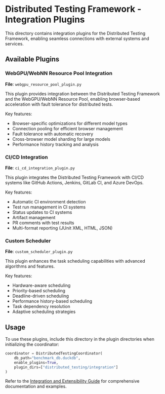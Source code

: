 # Distributed Testing Framework - Integration Plugins

This directory contains integration plugins for the Distributed Testing Framework, enabling seamless connections with external systems and services.

## Available Plugins

### WebGPU/WebNN Resource Pool Integration

**File**: `webgpu_resource_pool_plugin.py`

This plugin provides integration between the Distributed Testing Framework and the WebGPU/WebNN Resource Pool, enabling browser-based acceleration with fault tolerance for distributed tests.

Key features:
- Browser-specific optimizations for different model types
- Connection pooling for efficient browser management
- Fault tolerance with automatic recovery
- Cross-browser model sharding for large models
- Performance history tracking and analysis

### CI/CD Integration

**File**: `ci_cd_integration_plugin.py`

This plugin integrates the Distributed Testing Framework with CI/CD systems like GitHub Actions, Jenkins, GitLab CI, and Azure DevOps.

Key features:
- Automatic CI environment detection
- Test run management in CI systems
- Status updates to CI systems
- Artifact management
- PR comments with test results
- Multi-format reporting (JUnit XML, HTML, JSON)

### Custom Scheduler

**File**: `custom_scheduler_plugin.py`

This plugin enhances the task scheduling capabilities with advanced algorithms and features.

Key features:
- Hardware-aware scheduling
- Priority-based scheduling
- Deadline-driven scheduling
- Performance history-based scheduling
- Task dependency resolution
- Adaptive scheduling strategies

## Usage

To use these plugins, include this directory in the plugin directories when initializing the coordinator:

```python
coordinator = DistributedTestingCoordinator(
    db_path="benchmark_db.duckdb",
    enable_plugins=True,
    plugin_dirs=["distributed_testing/integration"]
)
```

Refer to the [Integration and Extensibility Guide](../INTEGRATION_EXTENSIBILITY_GUIDE.md) for comprehensive documentation and examples.